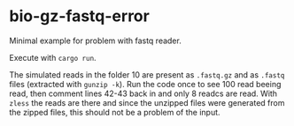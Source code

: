 # bio-gz-fastq-error
Minimal example for problem with fastq reader.

Execute with `cargo run`.

The simulated reads in the folder 10 are present as `.fastq.gz` and as `.fastq` files (extracted with `gunzip -k`).
Run the code once to see 100 read beeing read, then comment lines 42-43 back in and only 8 readcs are read.
With `zless` the reads are there and since the unzipped files were generated from the zipped files, this should not be a problem of the input.

